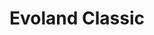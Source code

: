 ---
title: Evoland Classic
developer: Shiro Games
description: "24th Ludum Dare compo entry. Theme: Evolution."
image: EvolandClassic.jpg
link: http://evoland.shirogames.com/classic
flash: http://evoland.shirogames.com/classic
html5: http://www.openfl.org/samples/evoland
---